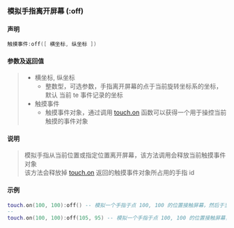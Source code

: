 ### 模拟手指离开屏幕 (**:off**)


#### 声明
```lua
触摸事件:off([ 横坐标, 纵坐标 ])
```


#### 参数及返回值
> - 横坐标, 纵坐标
>   - 整数型，可选参数，手指离开屏幕的点于当前旋转坐标系的坐标，默认 当前 te 事件记录的坐标
> - 触摸事件
>   - 触摸事件对象，通过调用 [touch.on](/Handbook/touch/touch.on.md) 函数可以获得一个用于操控当前触摸的事件对象


#### 说明
> 模拟手指从当前位置或指定位置离开屏幕，该方法调用会释放当前触摸事件对象  
> 该方法会释放掉 [touch.on](/Handbook/touch/touch.on.md) 返回的触摸事件对象所占用的手指 id  


#### 示例  
```lua
touch.on(100, 100):off() -- 模拟一个手指于点 100, 100 的位置接触屏幕，然后于当前位置离开屏幕
--
touch.on(100, 100):off(105, 95) -- 模拟一个手指于点 100, 100 的位置接触屏幕，然后于 105, 95 这个位置离开屏幕
```

